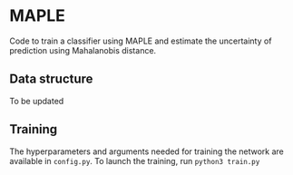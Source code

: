 # MAPLE

Code to train a classifier using MAPLE and estimate the uncertainty of prediction using Mahalanobis distance.
  

## Data structure

To be updated

## Training

The hyperparameters and arguments needed for training the network are available in `config.py`.
To launch the training, run `python3 train.py`

